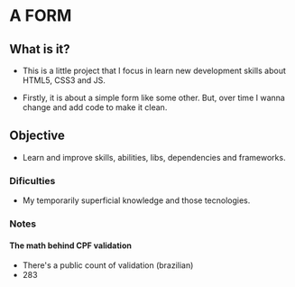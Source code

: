 # A FORM

## What is it?
- This is a little project that I focus in learn new development skills about HTML5, CSS3 and JS.

- Firstly, it is about a simple form like some other. But, over time I wanna change and add code to make it clean.

## Objective
- Learn and improve skills, abilities, libs, dependencies and frameworks.

### Dificulties
- My temporarily superficial knowledge and those tecnologies.

### Notes

#### The math behind CPF validation

- There's a public count of validation (brazilian)
- 283